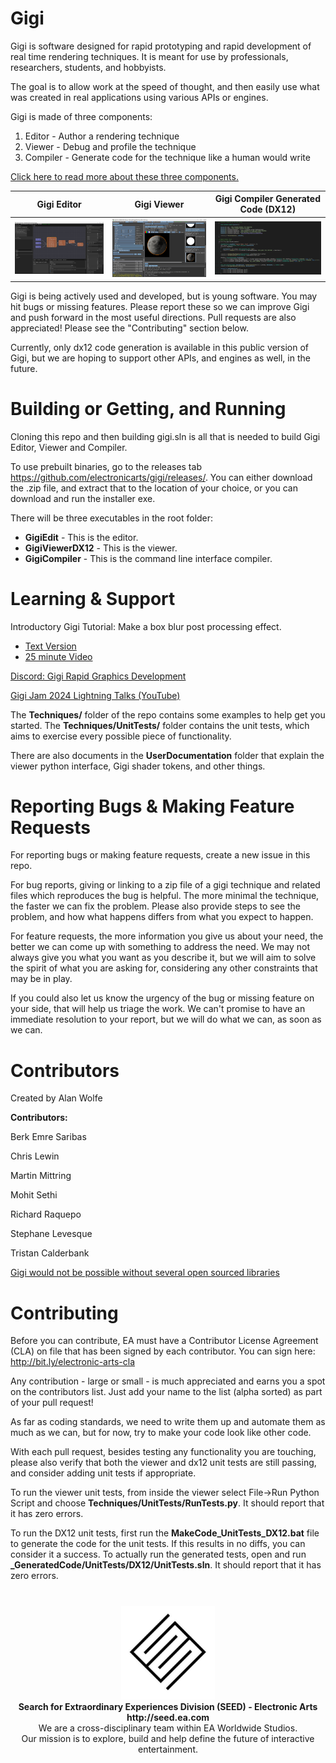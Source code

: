 # Gigi

Gigi is software designed for rapid prototyping and rapid development of real time rendering techniques. It is meant for use by professionals, researchers, students, and hobbyists.

The goal is to allow work at the speed of thought, and then easily use what was created in real applications using various APIs or engines.

Gigi is made of three components:

1. Editor - Author a rendering technique
2. Viewer - Debug and profile the technique
3. Compiler - Generate code for the technique like a human would write

[Click here to read more about these three components.](readme/Overview.md)

Gigi Editor | Gigi Viewer | Gigi Compiler Generated Code (DX12)
:-----:|:------:|:--------:
[![A screenshot of the Gigi Editor](readme/editor.png)](readme/editor.png) | [![A screenshot of the Gigi Viewer](readme/viewer.png)](readme/viewer.png) | [![A screenshot of the Gigi Generated C++ / DX12 code](readme/code.png)](readme/code.png)

Gigi is being actively used and developed, but is young software. You may hit bugs or missing features. Please report these so we can improve Gigi and push forward in the most useful directions. Pull requests are also appreciated! Please see the "Contributing" section below.

Currently, only dx12 code generation is available in this public version of Gigi, but we are hoping to support other APIs, and engines as well, in the future.

# Building or Getting, and Running

Cloning this repo and then building gigi.sln is all that is needed to build Gigi Editor, Viewer and Compiler.

To use prebuilt binaries, go to the releases tab https://github.com/electronicarts/gigi/releases/.  You can either download the .zip file, and extract that to the location of your choice, or you can download and run the installer exe.

There will be three executables in the root folder:

* **GigiEdit** - This is the editor.
* **GigiViewerDX12** - This is the viewer. 
* **GigiCompiler** - This is the command line interface compiler.

# Learning & Support

Introductory Gigi Tutorial: Make a box blur post processing effect.
* [Text Version](readme/tutorial/tutorial.md)
* [25 minute Video](https://www.youtube.com/watch?v=qknK-tahICE)

[Discord: Gigi Rapid Graphics Development](https://discord.gg/HPzqAw2H3k)

[Gigi Jam 2024 Lightning Talks (YouTube)](https://www.youtube.com/watch?v=m62ePwK33PM)

The **Techniques/** folder of the repo contains some examples to help get you started.  The **Techniques/UnitTests/** folder contains the unit tests, which aims to exercise every possible piece of functionality.

There are also documents in the **UserDocumentation** folder that explain the viewer python interface, Gigi shader tokens, and other things.

# Reporting Bugs & Making Feature Requests

For reporting bugs or making feature requests, create a new issue in this repo.

For bug reports, giving or linking to a zip file of a gigi technique and related files which reproduces the bug is helpful.  The more minimal the technique, the faster we can fix the problem.  Please also provide steps to see the problem, and how what happens differs from what you expect to happen.

For feature requests, the more information you give us about your need, the better we can come up with something to address the need.  We may not always give you what you want as you describe it, but we will aim to solve the spirit of what you are asking for, considering any other constraints that may be in play.

If you could also let us know the urgency of the bug or missing feature on your side, that will help us triage the work.  We can't promise to have an immediate resolution to your report, but we will do what we can, as soon as we can.

# Contributors

Created by Alan Wolfe

**Contributors:**

Berk Emre Saribas

Chris Lewin

Martin Mittring

Mohit Sethi

Richard Raquepo

Stephane Levesque

Tristan Calderbank

[Gigi would not be possible without several open sourced libraries](readme/OSS.md)

# Contributing

Before you can contribute, EA must have a Contributor License Agreement (CLA) on file that has been signed by each contributor.
You can sign here: http://bit.ly/electronic-arts-cla

Any contribution - large or small - is much appreciated and earns you a spot on the contributors list. Just add your name to the list (alpha sorted) as part of your pull request!

As far as coding standards, we need to write them up and automate them as much as we can, but for now, try to make your code look like other code.

With each pull request, besides testing any functionality you are touching, please also verify that both the viewer and dx12 unit tests are still passing, and consider adding unit tests if appropriate.

To run the viewer unit tests, from inside the viewer select File->Run Python Script and choose **Techniques/UnitTests/RunTests.py**.  It should report that it has zero errors.

To run the DX12 unit tests, first run the **MakeCode_UnitTests_DX12.bat** file to generate the code for the unit tests.  If this results in no diffs, you can consider it a success.  To actually run the generated tests, open and run **_GeneratedCode/UnitTests/DX12/UnitTests.sln**.  It should report that it has zero errors.

#

<p align="center"><a href="https://seed.ea.com"><img src="readme/SEED.jpg" width="150px"></a><br>
<b>Search for Extraordinary Experiences Division (SEED) - Electronic Arts <br> http://seed.ea.com</b><br>
We are a cross-disciplinary team within EA Worldwide Studios.<br>
Our mission is to explore, build and help define the future of interactive entertainment.</p>
